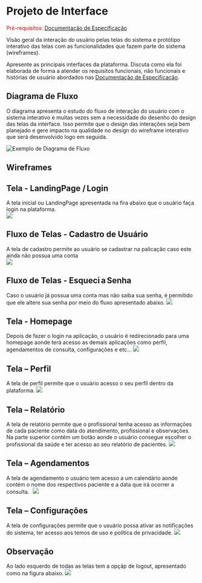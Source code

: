 
# Projeto de Interface

<span style="color:red">Pré-requisitos: <a href="2-Especificação do Projeto.md"> Documentação de Especificação</a></span>

Visão geral da interação do usuário pelas telas do sistema e protótipo interativo das telas com as funcionalidades que fazem parte do sistema (wireframes).

 Apresente as principais interfaces da plataforma. Discuta como ela foi elaborada de forma a atender os requisitos funcionais, não funcionais e histórias de usuário abordados nas <a href="2-Especificação do Projeto.md"> Documentação de Especificação</a>.

## Diagrama de Fluxo

O diagrama apresenta o estudo do fluxo de interação do usuário com o sistema interativo e  muitas vezes sem a necessidade do desenho do design das telas da interface. Isso permite que o design das interações seja bem planejado e gere impacto na qualidade no design do wireframe interativo que será desenvolvido logo em seguida.


![Exemplo de Diagrama de Fluxo](https://github.com/ICEI-PUC-Minas-PMV-ADS/pmv-ads-2022-1-e2-proj-int-t6-atencao_psicossocial/blob/main/docs/img/Diagrama%20de%20fluxo%20eixo%202%20ADS-puc%20mg.png)


## Wireframes

## Tela - LandingPage / Login 
A tela inicial ou LandingPage apresentada na fira abaixo que o usuário faça login na plataforma.
<br>
![](https://github.com/ICEI-PUC-Minas-PMV-ADS/pmv-ads-2022-1-e2-proj-int-t6-atencao_psicossocial/blob/main/docs/img/01-LOGIN.png)<br>

## Fluxo de Telas - Cadastro de Usuário 
A tela de cadastro permite ao usuário se cadastrar na palicação caso este ainda não possua uma conta
<br>
![](https://github.com/ICEI-PUC-Minas-PMV-ADS/pmv-ads-2022-1-e2-proj-int-t6-atencao_psicossocial/blob/main/docs/img/02-CADASTRO.png)<br>

## Fluxo de Telas - Esqueci a Senha  
Caso o usuário já possua uma conta mas não saiba sua senha, é permitido que ele altere sua senha por meio do fluxo apresentado abaixo. 
![](https://github.com/ICEI-PUC-Minas-PMV-ADS/pmv-ads-2022-1-e2-proj-int-t6-atencao_psicossocial/blob/main/docs/img/08-RECUPERA%C3%87%C3%83O%20DE%20SENHA.png)

## Tela - Homepage 
Depois de fazer o login na aplicação, o usuário é redirecionado para uma homepage aonde terá acesso as demais aplicações como perfil, agendamentos de consulta, configurações e etc...
![](https://github.com/ICEI-PUC-Minas-PMV-ADS/pmv-ads-2022-1-e2-proj-int-t6-atencao_psicossocial/blob/main/docs/img/03-HOME.png)

## Tela – Perfil
A tela de perfil permite que o usuário acesso o seu perfil dentro da plataforma.
![](https://github.com/ICEI-PUC-Minas-PMV-ADS/pmv-ads-2022-1-e2-proj-int-t6-atencao_psicossocial/blob/main/docs/img/04-PERFIL.png)

## Tela – Relatório  
A tela de relatório permite que o profissional tenha acesso as informações de cada paciente como data do atendimento, profissional e observações. Na parte superior contém um botão aonde o usuário consegue escolher o profissional da saúde e ter acesso ao seu relatório de pacientes.
![](https://github.com/ICEI-PUC-Minas-PMV-ADS/pmv-ads-2022-1-e2-proj-int-t6-atencao_psicossocial/blob/main/docs/img/05-RELATORIO.png)

## Tela – Agendamentos   
A tela de agendamento o usuário tem acesso a um calendário aonde contém o nome dos respectivos paciente e a data que irá ocorrer a consulta.   
![](https://github.com/ICEI-PUC-Minas-PMV-ADS/pmv-ads-2022-1-e2-proj-int-t6-atencao_psicossocial/blob/main/docs/img/06-AGENDAMENTOS.png) 

## Tela – Configurações  
A tela de configurações permite que o usuário possa ativar as notificações do sistema, ter acesso aos temos de uso e política de privacidade.
![](https://github.com/ICEI-PUC-Minas-PMV-ADS/pmv-ads-2022-1-e2-proj-int-t6-atencao_psicossocial/blob/main/docs/img/07-CONFIGURA%C3%87%C3%95ES.png)

## Observação
Ao lado esquerdo de todas as telas tem a opçãp de logout, apresentado como na figura abaixo.
![](https://github.com/ICEI-PUC-Minas-PMV-ADS/pmv-ads-2022-1-e2-proj-int-t6-atencao_psicossocial/blob/main/docs/img/09-LOGOUT.png)
 

